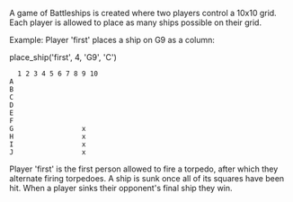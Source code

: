 A game of Battleships is created where two players control a 10x10 grid. Each player is allowed to place as many
ships possible on their grid.

Example: Player 'first' places a ship on G9 as a column:

place_ship('first', 4, 'G9', 'C')
```
  1 2 3 4 5 6 7 8 9 10
A
B
C
D
E
F
G                 x
H                 x
I                 x
J                 x
```

Player 'first' is the first person allowed to fire a torpedo, after which they alternate firing torpedoes. 
A ship is sunk once all of its squares have been hit. When a player sinks their opponent's final ship they win.
